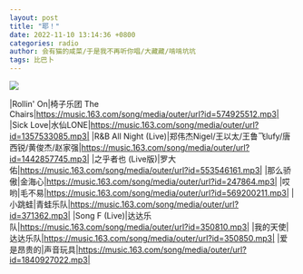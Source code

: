 ```yaml
---
layout: post
title: "耶！"
date: 2022-11-10 13:14:36 +0800
categories: radio
author: 会有猫的咸菜/于是我不再听你唱/大藏藏/啃啃坑坑
tags: 比巴卜
---
```

![]({{site.baseurl}}/images/cover_20221110.jpg)

|Rollin' On|椅子乐团 The Chairs|https://music.163.com/song/media/outer/url?id=574925512.mp3|
|Sick Love|水仙LONE|https://music.163.com/song/media/outer/url?id=1357533085.mp3|
|R&B All Night (Live)|郑伟杰Nigel/王以太/王鲁飞lufy/唐西锐/黄俊杰/赵家强|https://music.163.com/song/media/outer/url?id=1442857745.mp3|
|之乎者也 (Live版)|罗大佑|https://music.163.com/song/media/outer/url?id=553546161.mp3|
|那么骄傲|金海心|https://music.163.com/song/media/outer/url?id=247864.mp3|
|哎哟|毛不易|https://music.163.com/song/media/outer/url?id=569200211.mp3|
|小跳蛙|青蛙乐队|https://music.163.com/song/media/outer/url?id=371362.mp3|
|Song F (Live)|达达乐队|https://music.163.com/song/media/outer/url?id=350810.mp3|
|我的天使|达达乐队|https://music.163.com/song/media/outer/url?id=350850.mp3|
|爱是昂贵的|声音玩具|https://music.163.com/song/media/outer/url?id=1840927022.mp3|

